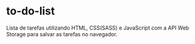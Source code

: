 # to-do-list
Lista de tarefas utilizando HTML, CSS(SASS) e JavaScript com a API Web Storage para salvar as tarefas no navegador.